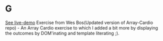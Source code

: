 # G
[See live-demo](https://cleverttech.github.io/Geniuses/)
Exercise from Wes Bos(Updated version of  Array-Cardio repo) - An Array Cardio exercise to which I added a bit more by displaying the outcomes by DOM'inating and template literating ;).
